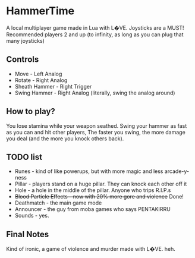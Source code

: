 # HammerTime
A local multiplayer game made in Lua with L�VE. Joysticks are a MUST!
Recommended players 2 and up (to infinity, as long as you can plug that many joysticks)

## Controls
* Move - Left Analog
* Rotate - Right Analog
* Sheath Hammer - Right Trigger
* Swing Hammer - Right Analog (literally, swing the analog around)

## How to play?
You lose stamina while your weapon seathed. Swing your hammer as fast as you can and hit other players,
The faster you swing, the more damage you deal (and the more you knock others back).

## TODO list
* Runes - kind of like powerups, but with more magic and less arcade-y-ness
* Pillar - players stand on a huge pillar. They can knock each other off it
* Hole - a hole in the middle of the pillar. Anyone who trips R.I.P.s
* ~~Blood Particle Effects - now with 20% more gore and violence~~ Done!
* Deathmatch - the main game mode
* Announcer - the guy from moba games who says PENTAKIRRU
* Sounds - yes.

## Final Notes
Kind of ironic, a game of violence and murder made with L�VE. heh.
